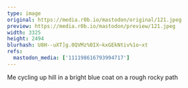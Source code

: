 ```yaml
---
type: image
original: https://media.r0b.io/mastodon/original/121.jpeg
preview: https://media.r0b.io/mastodon/preview/121.jpeg
width: 3325
height: 2494
blurhash: U8H--uXT]g.0QVMz%0IX~kxGEkNtiv%1o~xt
refs:
  mastodon_media: ['111198616793994717']
---
```


Me cycling up hill in a bright blue coat on a rough rocky path 
